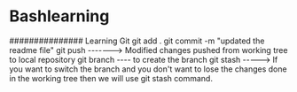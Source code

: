 # Bashlearning
###############
Learning Git
git add .
git commit -m "updated the readme file"
git push   -------> Modified changes pushed from working tree to local repository
git branch ---- to create the branch
git stash -----> If you want to switch the branch and you don't want to lose the changes done in the working tree then we will use git stash command.
